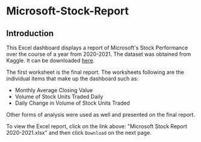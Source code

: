 # Microsoft-Stock-Report

## Introduction

This Excel dashboard displays a report of Microsoft's Stock Performance over the course of a year from 2020-2021. 
The dataset was obtained from Kaggle. It can be downloaded [here](https://www.kaggle.com/datasets/varpit94/microsoft-stock-data/versions/5). 

The first worksheet is the final report. The worksheets following are the individual items that make up the dashboard such as:
* Monthly Average Closing Value
* Volume of Stock Units Traded Daily
* Daily Change in Volume of Stock Units Traded

Other forms of analysis were used as well and presented on the final report.

To view the Excel report, click on the link above: "Microsoft Stock Report 2020-2021.xlsx" and then click `Download` on the next page.
